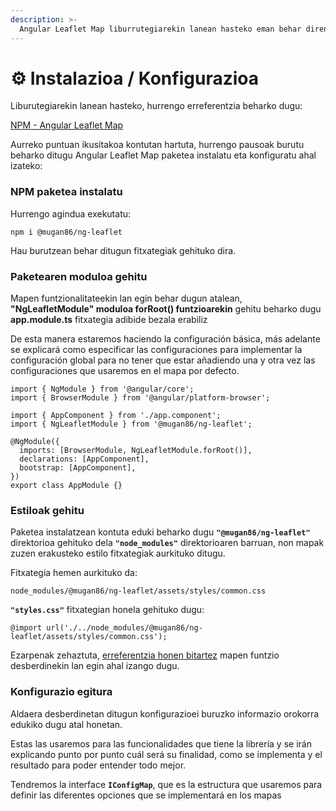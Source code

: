 ```yaml
---
description: >-
  Angular Leaflet Map liburrutegiarekin lanean hasteko eman behar diren pausoak azalduko dira atal honetan
---
```


# ⚙ Instalazioa / Konfigurazioa

Liburutegiarekin lanean hasteko, hurrengo erreferentzia beharko dugu:

[NPM - Angular Leaflet Map](https://www.npmjs.com/package/@mugan86/ng-leaflet)

Aurreko puntuan ikusitakoa kontutan hartuta, hurrengo pausoak burutu beharko ditugu Angular Leaflet Map paketea instalatu eta konfiguratu ahal izateko:

### NPM paketea instalatu

Hurrengo agindua exekutatu:

```
npm i @mugan86/ng-leaflet
```

Hau burutzean behar ditugun fitxategiak gehituko dira.

### Paketearen moduloa gehitu

Mapen funtzionalitateekin lan egin behar dugun atalean, **"NgLeafletModule" moduloa forRoot() funtzioarekin** gehitu beharko dugu **app.module.ts**&#x20; fitxategia adibide bezala erabiliz

De esta manera estaremos haciendo la configuración básica, más adelante se explicará como especificar las configuraciones para implementar la configuración global para no tener que estar añadiendo una y otra vez las configuraciones que usaremos en el mapa por defecto.

```
import { NgModule } from '@angular/core';
import { BrowserModule } from '@angular/platform-browser';

import { AppComponent } from './app.component';
import { NgLeafletModule } from '@mugan86/ng-leaflet';

@NgModule({
  imports: [BrowserModule, NgLeafletModule.forRoot()],
  declarations: [AppComponent],
  bootstrap: [AppComponent],
})
export class AppModule {}
```

### Estiloak gehitu

Paketea instalatzean kontuta eduki beharko dugu **`"@mugan86/ng-leaflet"`** direktorioa gehituko dela **`"node_modules"`** direktorioaren barruan, non mapak zuzen erakusteko estilo fitxategiak aurkituko ditugu.

Fitxategia hemen aurkituko da:

```
node_modules/@mugan86/ng-leaflet/assets/styles/common.css
```

**`"styles.css"`** fitxategian honela gehituko dugu:

```
@import url('./../node_modules/@mugan86/ng-leaflet/assets/styles/common.css');
```

Ezarpenak zehaztuta, [erreferentzia honen bitartez](aspectos-basicos/mapa-basico.md) mapen funtzio desberdinekin lan egin ahal izango dugu.

### Konfigurazio egitura

Aldaera desberdinetan ditugun konfigurazioei buruzko informazio orokorra edukiko dugu atal honetan.

Estas las usaremos para las funcionalidades que tiene la librería y se irán explicando punto por punto cuál será su finalidad, como se implementa y el resultado para poder entender todo mejor.

Tendremos la interface **`IConfigMap`**, que es la estructura que usaremos para definir las diferentes opciones que se implementará en los mapas

